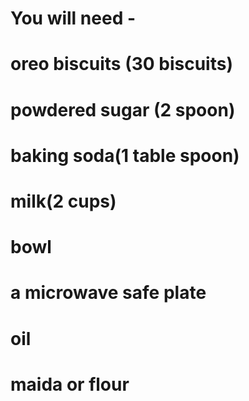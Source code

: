 # You will need -
# oreo biscuits (30 biscuits)
# powdered sugar (2 spoon)
# baking soda(1 table spoon)
# milk(2 cups)
# bowl
# a microwave safe plate
# oil 
# maida or flour